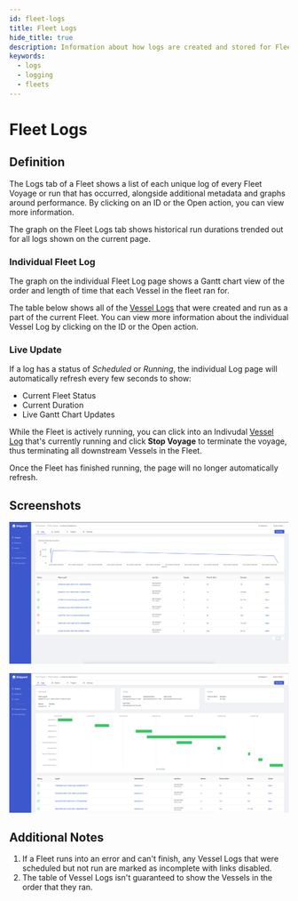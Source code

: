 ```yaml
---
id: fleet-logs
title: Fleet Logs
hide_title: true
description: Information about how logs are created and stored for Fleets.
keywords:
  - logs
  - logging
  - fleets
---
```


# Fleet Logs

## Definition

The Logs tab of a Fleet shows a list of each unique log of every Fleet Voyage or run that has occurred, alongside additional metadata and graphs around performance. By clicking on an ID or the Open action, you can view more information.

The graph on the Fleet Logs tab shows historical run durations trended out for all logs shown on the current page.

### Individual Fleet Log

The graph on the individual Fleet Log page shows a Gantt chart view of the order and length of time that each Vessel in the fleet ran for.

The table below shows all of the [Vessel Logs](vessel-logs.md) that were created and run as a part of the current Fleet. You can view more information about the individual Vessel Log by clicking on the ID or the Open action.

### Live Update

If a log has a status of *Scheduled* or *Running*, the individual Log page will automatically refresh every few seconds to show:

- Current Fleet Status
- Current Duration
- Live Gantt Chart Updates

While the Fleet is actively running, you can click into an Indivudal [Vessel Log](vessel-logs.md) that's currently running and click **Stop Voyage** to terminate the voyage, thus terminating all downstream Vessels in the Fleet.

Once the Fleet has finished running, the page will no longer automatically refresh.

## Screenshots

![Fleet Logs Page](../../.gitbook/assets/image_73.png)

![Individual Fleet Log](../../.gitbook/assets/image_82.png)

## Additional Notes

1. If a Fleet runs into an error and can't finish, any Vessel Logs that were scheduled but not run are marked as incomplete with links disabled.
2. The table of Vessel Logs isn't guaranteed to show the Vessels in the order that they ran.

